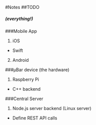 #Notes
##TODO 
##### (everything!)
###Mobile App
1. iOS
  * Swift
2. Android

###µBar device (the hardware)
1. Raspberry Pi
  * C++ backend
  
###Central Server
1. Node.js server backend (Linux server)
  * Define REST API calls
